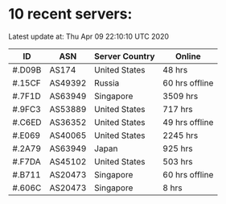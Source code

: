 # 10 recent servers:

Latest update at: Thu Apr 09 22:10:10 UTC 2020

| ID | ASN | Server Country | Online |
| -- | --- | -------------- | ------ |
| #.D09B | AS174 | United States | 48 hrs |
| #.15CF | AS49392 | Russia | 60 hrs offline |
| #.7F1D | AS63949 | Singapore | 3509 hrs |
| #.9FC3 | AS53889 | United States | 717 hrs |
| #.C6ED | AS36352 | United States | 49 hrs offline |
| #.E069 | AS40065 | United States | 2245 hrs |
| #.2A79 | AS63949 | Japan | 925 hrs |
| #.F7DA | AS45102 | United States | 503 hrs |
| #.B711 | AS20473 | Singapore | 60 hrs offline |
| #.606C | AS20473 | Singapore | 8 hrs |

